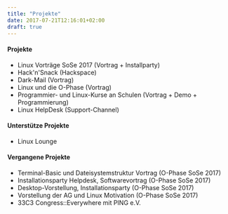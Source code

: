 ```yaml
---
title: "Projekte"
date: 2017-07-21T12:16:01+02:00
draft: true
---
```


#### Projekte
- Linux Vorträge SoSe 2017 (Vortrag + Installparty)
- Hack'n'Snack (Hackspace)
- Dark-Mail (Vortrag)
- Linux und die O-Phase (Vortrag)
- Programmier- und Linux-Kurse an Schulen (Vortrag + Demo + Programmierung)
- Linux HelpDesk (Support-Channel)

#### Unterstütze Projekte
- Linux Lounge

#### Vergangene Projekte
- Terminal-Basic und Dateisystemstruktur Vortrag (O-Phase SoSe 2017)
- Installationsparty Helpdesk, Softwarevortrag (O-Phase SoSe 2017)
- Desktop-Vorstellung, Installationsparty (O-Phase SoSe 2017)
- Vorstellung der AG und Linux Motivation (O-Phase SoSe 2017)
- 33C3 Congress::Everywhere mit PING e.V.
